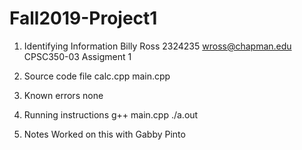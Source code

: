 # Fall2019-Project1
1) Identifying Information
Billy Ross
2324235
wross@chapman.edu
CPSC350-03
Assigment 1

2) Source code file
calc.cpp
main.cpp

3) Known errors
none

5) Running instructions
g++ main.cpp
./a.out

6) Notes
Worked on this with Gabby Pinto 
